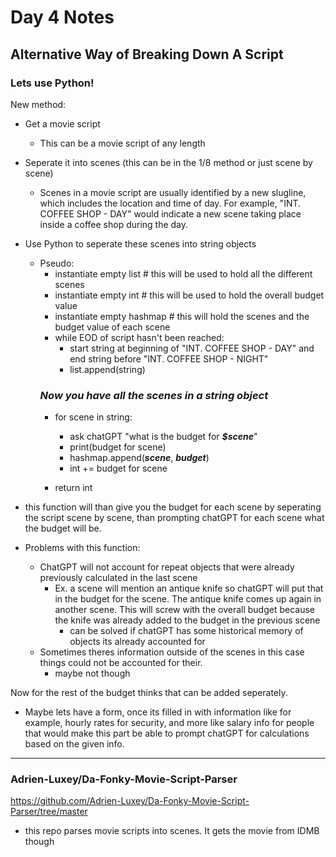 # Day 4 Notes

## Alternative Way of Breaking Down A Script

### Lets use Python!

New method:
* Get a movie script
    * This can be a movie script of any length
* Seperate it into scenes (this can be in the 1/8 method or just scene by scene)
    * Scenes in a movie script are usually identified by a new slugline, which includes the location and time of day. For example, "INT. COFFEE SHOP - DAY" would indicate a new scene taking place inside a coffee shop during the day.
* Use Python to seperate these scenes into string objects
    * Pseudo:
        * instantiate empty list # this will be used to hold 
        all the different scenes 
        * instantiate empty int # this will be used to hold the overall budget value
        * instantiate empty hashmap # this will hold the scenes and the budget value of each scene
        * while EOD of script hasn't been reached:
            * start string at beginning of "INT. COFFEE SHOP - DAY" and end string before "INT. COFFEE SHOP - NIGHT"
            * list.append(string)
        ### *Now you have all the scenes in a string object*
        * for scene in string:
            * ask chatGPT "what is the budget for ***$scene***" 
            * print(budget for scene)
            * hashmap.append(***scene***, ***budget***)
            * int += budget for scene

        * return int
* this function will than give you the budget for each scene by seperating the script scene by scene, than prompting chatGPT for each scene what the budget will be.

* Problems with this function: 
    * ChatGPT will not account for repeat objects that were already previously calculated in the last scene
        * Ex. a scene will mention an antique knife so chatGPT will put that in the budget for the scene. The antique knife comes up again in another scene. This will screw with the overall budget because the knife was already added to the budget in the previous scene
            * can be solved if chatGPT has some historical memory of objects its already accounted for
    * Sometimes theres information outside of the scenes in this case things could not be accounted for their.
        * maybe not though

Now for the rest of the budget thinks that can be added seperately. 
* Maybe lets have a form, once its filled in with information like for example, hourly rates for security, and more like salary info for people that would make this part be able to prompt chatGPT for calculations based on the given info.

---
### Adrien-Luxey/Da-Fonky-Movie-Script-Parser
https://github.com/Adrien-Luxey/Da-Fonky-Movie-Script-Parser/tree/master

* this repo parses movie scripts into scenes. It gets the movie from IDMB though




